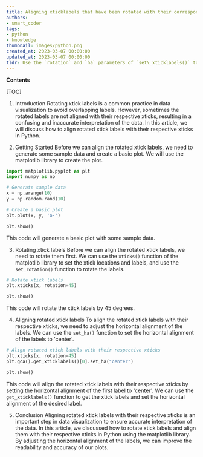 ```yaml
---
title: Aligning xticklabels that have been rotated with their corresponding xticks
authors:
- smart_coder
tags:
- python
- knowledge
thumbnail: images/python.png
created_at: 2023-03-07 00:00:00
updated_at: 2023-03-07 00:00:00
tldr: Use the `rotation` and `ha` parameters of `set\_xticklabels()` to adjust the angle and horizontal alignment of the xticklabels to match their respective xticks.
---
```


**Contents**

[TOC]

1. Introduction
Rotating xtick labels is a common practice in data visualization to avoid overlapping labels. However, sometimes the rotated labels are not aligned with their respective xticks, resulting in a confusing and inaccurate interpretation of the data. In this article, we will discuss how to align rotated xtick labels with their respective xticks in Python.

2. Getting Started
Before we can align the rotated xtick labels, we need to generate some sample data and create a basic plot. We will use the matplotlib library to create the plot.

``` python
import matplotlib.pyplot as plt
import numpy as np

# Generate sample data
x = np.arange(10)
y = np.random.rand(10)

# Create a basic plot
plt.plot(x, y, 'o-')

plt.show()
```

This code will generate a basic plot with some sample data.

3. Rotating xtick labels
Before we can align the rotated xtick labels, we need to rotate them first. We can use the `xticks()` function of the matplotlib library to set the xtick locations and labels, and use the `set_rotation()` function to rotate the labels.

``` python
# Rotate xtick labels
plt.xticks(x, rotation=45)

plt.show()
```

This code will rotate the xtick labels by 45 degrees.

4. Aligning rotated xtick labels
To align the rotated xtick labels with their respective xticks, we need to adjust the horizontal alignment of the labels. We can use the `set_ha()` function to set the horizontal alignment of the labels to 'center'.

``` python
# Align rotated xtick labels with their respective xticks
plt.xticks(x, rotation=45)
plt.gca().get_xticklabels()[0].set_ha("center")

plt.show()
```

This code will align the rotated xtick labels with their respective xticks by setting the horizontal alignment of the first label to 'center'. We can use the `get_xticklabels()` function to get the xtick labels and set the horizontal alignment of the desired label.

5. Conclusion
Aligning rotated xtick labels with their respective xticks is an important step in data visualization to ensure accurate interpretation of the data. In this article, we discussed how to rotate xtick labels and align them with their respective xticks in Python using the matplotlib library. By adjusting the horizontal alignment of the labels, we can improve the readability and accuracy of our plots.
